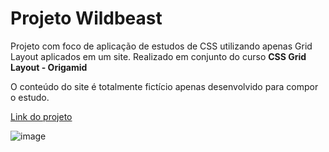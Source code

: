 <h1>Projeto Wildbeast</h1>
<p>Projeto com foco de aplicação de estudos de CSS utilizando apenas Grid Layout aplicados em um site. Realizado em conjunto do curso <b>CSS Grid Layout - Origamid</b><br></p>
<p>O conteúdo do site é totalmente fictício apenas desenvolvido para compor o estudo.</p>

[Link do projeto](https://ambrosio99.github.io/WildbeatsGrid/)

![image](https://github.com/Ambrosio99/WildbeatsGrid/assets/105453348/4ca29aa2-da72-42e4-80de-19db861d01e4)
